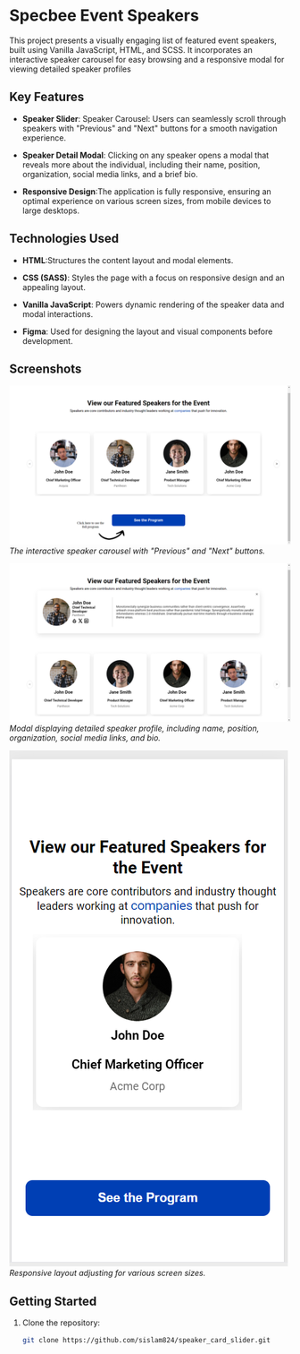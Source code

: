 # Specbee Event Speakers

This project presents a visually engaging list of featured event speakers, built using Vanilla JavaScript, HTML, and SCSS. It incorporates an interactive speaker carousel for easy browsing and a responsive modal for viewing detailed speaker profiles

## Key Features

- **Speaker Slider**: Speaker Carousel: Users can seamlessly scroll through speakers with "Previous" and "Next" buttons for a smooth navigation experience.
- **Speaker Detail Modal**: Clicking on any speaker opens a modal that reveals more about the individual, including their name, position, organization, social media links, and a brief bio.

- **Responsive Design**:The application is fully responsive, ensuring an optimal experience on various screen sizes, from mobile devices to large desktops.

## Technologies Used

- **HTML**:Structures the content layout and modal elements.
- **CSS (SASS)**: Styles the page with a focus on responsive design and an appealing layout.
- **Vanilla JavaScript**: Powers dynamic rendering of the speaker data and modal interactions.

- **Figma**: Used for designing the layout and visual components before development.

## Screenshots

![Speaker Carousel](./assets/s1.png)
_The interactive speaker carousel with "Previous" and "Next" buttons._

![Speaker Detail Modal](/assets/s2.png)
_Modal displaying detailed speaker profile, including name, position, organization, social media links, and bio._

![Responsive Design](assets/s3.png)
_Responsive layout adjusting for various screen sizes._

## Getting Started

1. Clone the repository:
   ```bash
   git clone https://github.com/sislam824/speaker_card_slider.git
   ```

